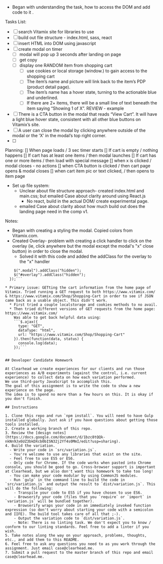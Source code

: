 * Began with understanding the task, how to access the DOM and add code to it .

Tasks List:
-[ ] search Vitamix site for libraries to use
-[ ] build out file structure - index.html, sass, react
-[ ] insert HTML into DOM using javascript
-[ ] create modal on timer  
  - [ ] modal will pop up 3 seconds after landing on page
  - [ ] get copy
  - [ ] display one RANDOM item from shopping cart
    - [ ] use cookies or local storage (window.) to gain access to the shopping cart
    - [ ] The item’s name and picture will link back to the item’s PDP (product detail page).
    - [ ] The item’s name has a hover state, turning to the actionable blue and underlined.
    - [ ] If there are 2+ items, there will be a small line of text beneath the item saying “Showing 1 of X”. REVIEW - example
-[ ] There is a CTA button in the modal that reads “View Cart”. It will have a light blue hover state, consistent with all other blue buttons on Vitamix’s site.
-[ ] A user can close the modal by clicking anywhere outside of the modal or the ‘X’ in the modal’s top right corner.
-[ ]

Planning:
[] When page loads / 3 sec timer starts
[] If cart is empty / nothing happens
[] If cart has at least one items / then modal launches
[] If cart has one or more items / then load with special message
[] when x is clicked / modal closes - no actions
[] when CTA button is clicked / then cart page opens & modal closes
[] when cart item pic or text clicked, / then opens to item page

* Set up file system:
  * Unclear about file structure approach- created index.html and main.css; but emailed Case about clarity around using React.js
    * No react, build in the actual DOM/ create experimental page.
  * emailed Case about clarity about how much build out does the landing page need in the comp v1.

Notes:
* Began with creating a styling the modal. Copied colors from Vitamix.com.
* Created Overlay- problem with creating a click handler to click on the overlay (ie, click anywhere but the modal except the modal's "x" close button) in order to close the modal.
  * Solved it with this code and added the addClass for the overlay to the "x" handler
```  $("#overlay").on("click", function() {
    $(".modal").addClass("hidden");
    $("#overlay").addClass("hidden");
  });```

* Primary issue: GETting the cart information from the home page of Vitamix. Tried running a GET request to both https://www.vitamix.com/ & https://www.vitamix.com/Shop/Shopping-Cart in order to see if JSON came back as a usable object. This didn't work.
  * First tried a couple localstorage and cookies methods to no avail.
  * Then tried different versions of GET requests from the home page: https://www.vitamix.com/
    Was able to get back helpful data using:
    ```$.ajax({
      type: "GET",
      dataType: "html",
      url: "https://www.vitamix.com/Shop/Shopping-Cart"
    }).then(function(data, status) {
      console.log(data);
    });```


## Developer Candidate Homework

At Clearhead we create experiences for our clients and run those experiences as A/B experiments (against the control, i.e. current experience) to collect data on how each variation performed.
We use third-party JavaScript to accomplish this.
The goal of this assignment is to write the code to show a new experience on the page.
The idea is to spend no more than a few hours on this. It is okay if you don't finish.

## Instructions

1. Clone this repo and run `npm install`. You will need to have Gulp installed globally. Just ask if you have questions about getting those tools installed.
2. Create a working branch of this repo.
3. Review the [design notes](https://docs.google.com/document/d/1bzc8tQQk-nkNn9Jx6UZ3bkDXcb0bISN32j2Yf4s0MmI/edit?usp=sharing).
4. Build the variation.
  - Write your code in `src/variation.js`.
  - You're welcome to use any libraries that exist on the site.
  - Feel free to use ES5 or ES6.
  - Only code for Chrome. If the code works when pasted into Chrome console, you should be good to go. Cross-browser support is important at Clearhead, but we also don't want this homework to take too long!
  - You can make your code modular by using CommonJS modules.
  - Run `gulp` in the command line to build the code in `src/variation.js` and output the result to `dist/variation.js`. This will do the following:
    - Transpile your code to ES5 if you have chosen to use ES6.
    - Browserify your code (files that you `require` or `import` in `variation.js` will be bundled together).
    - Browserify wraps your code in an immediately invoked function expression (so don't worry about starting your code with a semicolon and IIFE). The build tool takes care of all that ;-).
    - Output the variation code to `dist/variation.js`.
    - Note: There is no linting task. We don't expect you to know / conform to our linting standards. Feel free to add a linter if you wish.
5. Take notes along the way on your approach, problems, thoughts, etc., and add them to this README.
6. Feel free to ask any questions you need to as you work through the assignment. Just email case@clearhead.me.
7. Submit a pull request to the master branch of this repo and email case@clearhead.me.
